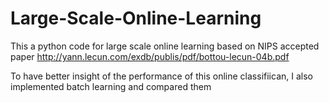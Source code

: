 # Large-Scale-Online-Learning
This a python code for large scale online learning based on NIPS accepted paper http://yann.lecun.com/exdb/publis/pdf/bottou-lecun-04b.pdf

To have better insight of the performance of this online classifiican, I also implemented batch learning and compared them

